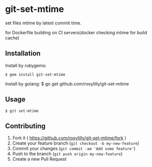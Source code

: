 # git-set-mtime

set files mtime by latest commit time.

for Dockerfile building on CI servers(docker checking mtime for build cache)

## Installation

Install by rubygems:

    $ gem install git-set-mtime

Install by golang:
    $ go get github.com/rosylilly/git-set-mtime

## Usage

```shell
$ git set-mtime
```

## Contributing

1. Fork it ( https://github.com/rosylilly/git-set-mtime/fork )
2. Create your feature branch (`git checkout -b my-new-feature`)
3. Commit your changes (`git commit -am 'Add some feature'`)
4. Push to the branch (`git push origin my-new-feature`)
5. Create a new Pull Request
